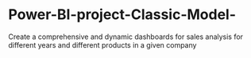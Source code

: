 # Power-BI-project-Classic-Model-
Create a comprehensive and dynamic dashboards for sales analysis for different years and different products in a given company
